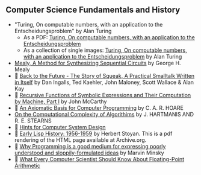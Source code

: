 ## Computer Science Fundamentals and History

* "Turing, On computable numbers, with an application to the Entscheidungsproblem" by Alan Turing
  * As a PDF: [Turing, On computable numbers, with an application to the Entscheidungsproblem](https://www.cs.virginia.edu/~robins/Turing_Paper_1936.pdf)
  * As a collection of single images: [Turing, On computable numbers, with an application to the Entscheidungsproblem](http://www.turingarchive.org/browse.php/B/12) by Alan Turing
* [Mealy, A Method for Synthesizing Sequential Circuits](http://www3.alcatel-lucent.com/bstj/vol34-1955/articles/bstj34-5-1045.pdf) by George H. Mealy
* :scroll: [Back to the Future - The Story of Squeak, A Practical Smalltalk Written in Itself](story-of-squeak-a-practical-smalltalk-written-in-itself.pdf) by Dan Ingalls, Ted Kaehler, John Maloney, Scott Wallace & Alan Kay
* :scroll: [Recursive Functions of Symbolic Expressions and Their Computation by Machine, Part I](recursive-functions-of-symbolic-expressions-and-their-computation-by-machine-parti.pdf) by John McCarthy
* :scroll: [An Axiomatic Basis for Computer Programming](axiomatic-basis-computer-programming.pdf) by C. A. R. HOARE
* [On the Computational Complexity of Algorithims](http://www.ams.org/journals/tran/1965-117-00/S0002-9947-1965-0170805-7/S0002-9947-1965-0170805-7.pdf) by J. HARTMANIS AND R. E. STEARNS
* :scroll: [Hints for Computer System Design](hints-for-computer-system-design.pdf)
* :scroll: [Early Lisp History: 1956-1959](early-lisp-history-1956-1959-herbert-stoyan-html-rendering.pdf) by Herbert Stoyan. This is a pdf rendering of the HTML page available at Archive.org.
* :scroll: [Why Programming is a good medium for expressing poorly understood and sloppily-formulated ideas](http://web.media.mit.edu/~minsky/papers/Why%20programming%20is--.html) by Marvin Minsky
* :scroll: [What Every Computer Scientist Should Know About Floating-Point Arithmetic](https://docs.oracle.com/cd/E19957-01/806-3568/ncg_goldberg.html)
